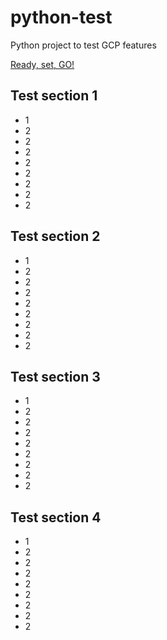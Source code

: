 # python-test
Python project to test GCP features

[Ready, set, GO!](#test-section-4)


## Test section 1

- 1
- 2
- 2
- 2
- 2
- 2
- 2
- 2
- 2

## Test section 2

- 1
- 2
- 2
- 2
- 2
- 2
- 2
- 2
- 2

## Test section 3

- 1
- 2
- 2
- 2
- 2
- 2
- 2
- 2
- 2

## Test section 4

- 1
- 2
- 2
- 2
- 2
- 2
- 2
- 2
- 2
